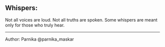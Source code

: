 ## Whispers:

Not all voices are loud. Not all truths are spoken. Some whispers are meant only for those who truly hear.

---

Author: Parnika @parnika_maskar
